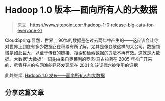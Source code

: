 # Hadoop 1.0 版本—面向所有人的大数据

> 原文：<https://www.sitepoint.com/hadoop-1-0-release-big-data-for-everyone-2/>

CloudSpring:显然，世界上 90%的数据是在过去两年中产生的——这应该会让你对世界上到底有多少数据正在积累有所了解，尤其是像谷歌这样的大公司。数据领域是如此巨大，以至于传统的链接、搜索和检索数据的方法不再有效。这就是大数据。大数据“大数据”一词是由来自奥莱利的罗杰·马古拉斯在 2005 年推广开来的，尽管狂热的拖网渔船已经发现早在 2001 年该词偶尔被使用的证据

此处继续:
[Hadoop 1.0 发布——面向所有人的大数据](http://feedproxy.google.com/~r/cloudspring/~3/D3jYc9o0qY0/ "Hadoop 1.0 Release – Big Data for everyone")

## 分享这篇文章